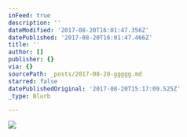 ```yaml
---
inFeed: true
description: ''
dateModified: '2017-08-20T16:01:47.356Z'
datePublished: '2017-08-20T16:01:47.466Z'
title: ''
author: []
publisher: {}
via: {}
sourcePath: _posts/2017-08-20-ggggg.md
starred: false
datePublishedOriginal: '2017-08-20T15:17:09.525Z'
_type: Blurb

---
```

![](https://the-grid-user-content.s3-us-west-2.amazonaws.com/823e00ce-cada-44a7-9e1e-afe69a7bd97c.png)